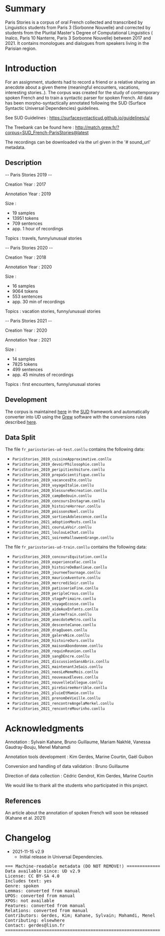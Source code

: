 # Summary

Paris Stories is a corpus of oral French collected and transcribed by Linguistics students from Paris 3 (Sorbonne Nouvelle) and corrected by students from the Plurital Master's Degree of Computational Linguistics ( Inalco, Paris 10 Nanterre, Paris 3 Sorbonne Nouvelle) between 2017 and 2021.
It contains monologues and dialogues from speakers living in the Parisian region.


# Introduction

For an assignment, students had to record a friend or a relative sharing an anecdote about a given theme (meaningful encounters, vacations, interesting stories..).
The corpus was created for the study of contemporary spoken French and to train a syntactic parser for spoken French.
All data has been morpho-syntactically annotated following the SUD (Surface Syntactic Universal Dependencies) guidelines.

See SUD Guidelines : https://surfacesyntacticud.github.io/guidelines/u/

The Treebank can be found here : http://match.grew.fr/?corpus=SUD_French-ParisStories@latest

The recordings can be downloaded via the url given in the '# sound_url' metadata.

## Description

-- Paris Stories 2019 --

Creation Year : 2017

Annotation Year : 2019

Size :
- 19 samples
- 13951 tokens
- 709 sentences
- app. 1 hour of recordings


Topics : travels, funny/unusual stories

-- Paris Stories 2020 --

Creation Year : 2018

Annotation Year : 2020

Size :
- 16 samples
- 9064 tokens
- 553 sentences
- app. 30 min of recordings


Topics : vacation stories, funny/unusual stories


-- Paris Stories 2021 --

Creation Year : 2020

Annotation Year : 2021

Size :
- 14 samples
- 7825 tokens
- 499 sentences
- app. 45 minutes of recordings


Topics : first encounters, funny/unusual stories

## Development

The corpus is maintained [here](https://github.com/surfacesyntacticud/SUD_French-ParisStories) in the [SUD](https://surfacesyntacticud.github.io/) framework and automatically converter into UD using the [Grew](https://grew.fr) software with the conversions rules described [here](https://github.com/surfacesyntacticud/tools/tree/master/converter).

## Data Split

The file `fr_parisstories-ud-test.conllu` contains the following data:

  * `ParisStories_2019_cuisineApproximative.conllu`
  * `ParisStories_2019_devoirPhilosophie.conllu`
  * `ParisStories_2019_peripitiesVoiture.conllu`
  * `ParisStories_2019_prepaScientifique.conllu`
  * `ParisStories_2019_vacancesEte.conllu`
  * `ParisStories_2019_voyageItalie.conllu`
  * `ParisStories_2020_blessureRecreation.conllu`
  * `ParisStories_2020_campBedouin.conllu`
  * `ParisStories_2020_concoursInstagram.conllu`
  * `ParisStories_2020_histoireHorreur.conllu`
  * `ParisStories_2020_poissonsNoel.conllu`
  * `ParisStories_2020_sortiesAdolescence.conllu`
  * `ParisStories_2021_adoptionMouts.conllu`
  * `ParisStories_2021_couruLaVoir.conllu`
  * `ParisStories_2021_loulouLeChat.conllu`
  * `ParisStories_2021_soireeHalloweenGrange.conllu`

The file `fr_parisstories-ud-train.conllu` contains the following data:

  * `ParisStories_2019_concoursEquitation.conllu`
  * `ParisStories_2019_experienceFac.conllu`
  * `ParisStories_2019_histoireDeBanlieue.conllu`
  * `ParisStories_2019_journeeTournage.conllu`
  * `ParisStories_2019_mauriceAventure.conllu`
  * `ParisStories_2019_mercrediSoir.conllu`
  * `ParisStories_2019_patisserieFine.conllu`
  * `ParisStories_2019_peripleCrous.conllu`
  * `ParisStories_2019_stagePrimaire.conllu`
  * `ParisStories_2019_voyageEcosse.conllu`
  * `ParisStories_2020_aideAuxEnfants.conllu`
  * `ParisStories_2020_alarmeTrain.conllu`
  * `ParisStories_2020_anecdoteMetro.conllu`
  * `ParisStories_2020_descenteCanoe.conllu`
  * `ParisStories_2020_dragQueen.conllu`
  * `ParisStories_2020_galereNice.conllu`
  * `ParisStories_2020_histoireOurs.conllu`
  * `ParisStories_2020_maisonAbondonnee.conllu`
  * `ParisStories_2020_requinReunion.conllu`
  * `ParisStories_2020_sangDEncre.conllu`
  * `ParisStories_2021_discussionSansAbris.conllu`
  * `ParisStories_2021_maintenantJeSais.conllu`
  * `ParisStories_2021_neesLeMemeMois.conllu`
  * `ParisStories_2021_nouveauxEleves.conllu`
  * `ParisStories_2021_nouvelleCollegue.conllu`
  * `ParisStories_2021_pireSoireeHorrible.conllu`
  * `ParisStories_2021_pluieEtMamie.conllu`
  * `ParisStories_2021_prenomDeVieille.conllu`
  * `ParisStories_2021_rencontreAngelaMerkel.conllu`
  * `ParisStories_2021_rencontreMourinho.conllu`



# Acknowledgments

Annotation : Sylvain Kahane, Bruno Guillaume, Mariam Nakhlé, Vanessa Gaudray-Bouju, Menel Mahamdi

Annotation tools development : Kim Gerdes, Marine Courtin, Gaël Guibon

Conversion and handling of data validation : Bruno Guillaume

Direction of data collection : Cédric Gendrot, Kim Gerdes, Marine Courtin

We would like to thank all the students who participated in this project.


## References

An article about the annotation of spoken French will soon be released (Kahane et al. 2021)


# Changelog

* 2021-11-15 v2.9
  * Initial release in Universal Dependencies.


<pre>
=== Machine-readable metadata (DO NOT REMOVE!) ================================
Data available since: UD v2.9
License: CC BY-SA 4.0
Includes text: yes
Genre: spoken
Lemmas: converted from manual
UPOS: converted from manual
XPOS: not available
Features: converted from manual
Relations: converted from manual
Contributors: Gerdes, Kim; Kahane, Sylvain; Mahamdi, Menel
Contributing: elsewhere
Contact: gerdes@lisn.fr
===============================================================================
</pre>
